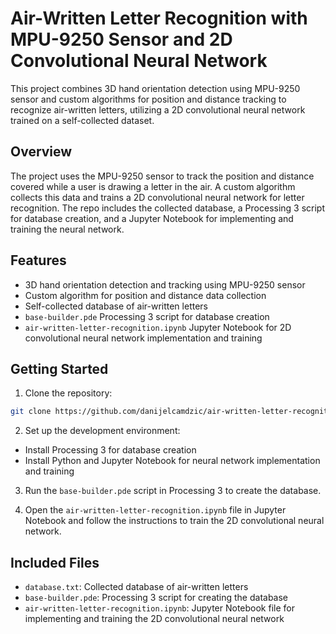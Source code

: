 # Air-Written Letter Recognition with MPU-9250 Sensor and 2D Convolutional Neural Network

This project combines 3D hand orientation detection using MPU-9250 sensor and custom algorithms for position and distance tracking to recognize air-written letters, utilizing a 2D convolutional neural network trained on a self-collected dataset.

## Overview

The project uses the MPU-9250 sensor to track the position and distance covered while a user is drawing a letter in the air. A custom algorithm collects this data and trains a 2D convolutional neural network for letter recognition. The repo includes the collected database, a Processing 3 script for database creation, and a Jupyter Notebook for implementing and training the neural network.

## Features

- 3D hand orientation detection and tracking using MPU-9250 sensor
- Custom algorithm for position and distance data collection
- Self-collected database of air-written letters
- `base-builder.pde` Processing 3 script for database creation
- `air-written-letter-recognition.ipynb` Jupyter Notebook for 2D convolutional neural network implementation and training

## Getting Started

1. Clone the repository:
```bash
git clone https://github.com/danijelcamdzic/air-written-letter-recognition-system.git
```

2. Set up the development environment:
- Install Processing 3 for database creation
- Install Python and Jupyter Notebook for neural network implementation and training

3. Run the `base-builder.pde` script in Processing 3 to create the database.

4. Open the `air-written-letter-recognition.ipynb` file in Jupyter Notebook and follow the instructions to train the 2D convolutional neural network.

## Included Files

- `database.txt`: Collected database of air-written letters
- `base-builder.pde`: Processing 3 script for creating the database
- `air-written-letter-recognition.ipynb`: Jupyter Notebook file for implementing and training the 2D convolutional neural network

